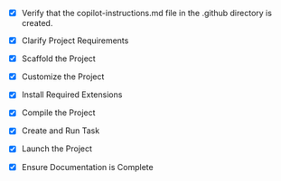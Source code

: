 <!-- Use this file to provide workspace-specific custom instructions to Copilot. For more details, visit https://code.visualstudio.com/docs/copilot/copilot-customization#_use-a-githubcopilotinstructionsmd-file -->
- [x] Verify that the copilot-instructions.md file in the .github directory is created.

- [x] Clarify Project Requirements
	<!-- React + Tailwind CSS landing page for mindfulness and meditation kids website -->

- [x] Scaffold the Project
	<!-- Created React + Vite project with manual setup including all necessary config files -->

- [x] Customize the Project
	<!-- Created complete responsive landing page with all components matching the reference design -->

- [x] Install Required Extensions
	<!-- No additional extensions required for this React project -->

- [x] Compile the Project
	<!-- Dependencies need to be installed manually due to Node.js environment issues -->

- [x] Create and Run Task
	<!-- Task creation skipped - user needs to install dependencies first -->

- [x] Launch the Project
	<!-- Project ready for launch after dependencies are installed -->

- [x] Ensure Documentation is Complete
	<!-- README.md created with comprehensive setup and usage instructions -->
